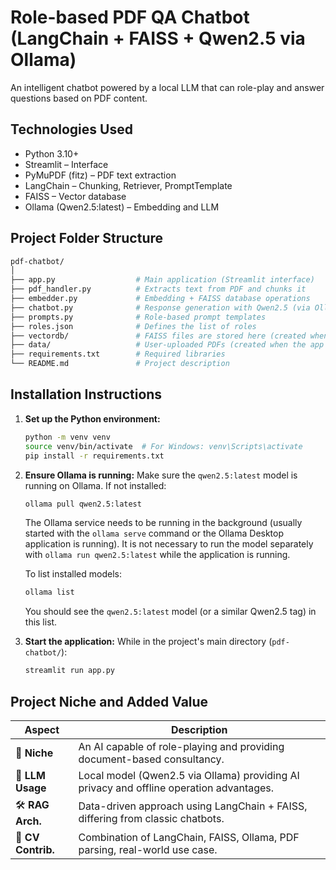 # Role-based PDF QA Chatbot (LangChain + FAISS + Qwen2.5 via Ollama)

An intelligent chatbot powered by a local LLM that can role-play and answer questions based on PDF content.

## Technologies Used
- Python 3.10+
- Streamlit – Interface
- PyMuPDF (fitz) – PDF text extraction
- LangChain – Chunking, Retriever, PromptTemplate
- FAISS – Vector database
- Ollama (Qwen2.5:latest) – Embedding and LLM

## Project Folder Structure
```bash
pdf-chatbot/
│
├── app.py                  # Main application (Streamlit interface)
├── pdf_handler.py          # Extracts text from PDF and chunks it
├── embedder.py             # Embedding + FAISS database operations
├── chatbot.py              # Response generation with Qwen2.5 (via Ollama)
├── prompts.py              # Role-based prompt templates
├── roles.json              # Defines the list of roles
├── vectordb/               # FAISS files are stored here (created when the app runs)
├── data/                   # User-uploaded PDFs (created when the app runs)
├── requirements.txt        # Required libraries
└── README.md               # Project description
```

## Installation Instructions

1.  **Set up the Python environment:**
    ```bash
    python -m venv venv
    source venv/bin/activate  # For Windows: venv\Scripts\activate
    pip install -r requirements.txt
    ```

2.  **Ensure Ollama is running:**
    Make sure the `qwen2.5:latest` model is running on Ollama. If not installed:
    ```bash
    ollama pull qwen2.5:latest
    ```
    The Ollama service needs to be running in the background (usually started with the `ollama serve` command or the Ollama Desktop application is running). It is not necessary to run the model separately with `ollama run qwen2.5:latest` while the application is running.

    To list installed models:
    ```bash
    ollama list
    ```
    You should see the `qwen2.5:latest` model (or a similar Qwen2.5 tag) in this list.


3.  **Start the application:**
    While in the project's main directory (`pdf-chatbot/`):
    ```bash
    streamlit run app.py
    ```

## Project Niche and Added Value

| Aspect          | Description                                                                 |
|-----------------|-----------------------------------------------------------------------------|
| 📌 **Niche**    | An AI capable of role-playing and providing document-based consultancy.     |
| 🧠 **LLM Usage**| Local model (Qwen2.5 via Ollama) providing AI privacy and offline operation advantages. |
| 🛠️ **RAG Arch.**| Data-driven approach using LangChain + FAISS, differing from classic chatbots. |
| 💼 **CV Contrib.**| Combination of LangChain, FAISS, Ollama, PDF parsing, real-world use case. |
